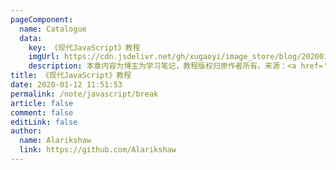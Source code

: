 ```yaml
---
pageComponent: 
  name: Catalogue
  data: 
    key: 《现代JavaScript》教程
    imgUrl: https://cdn.jsdelivr.net/gh/xugaoyi/image_store/blog/20200112120340.png
    description: 本章内容为博主为学习笔记，教程版权归原作者所有。来源：<a href='https://zh.javascript.info/' target='_blank'>现代JavaScript教程</a>
title: 《现代JavaScript》教程
date: 2020-01-12 11:51:53
permalink: /note/javascript/break
article: false
comment: false
editLink: false
author: 
  name: Alarikshaw
  link: https://github.com/Alarikshaw
---
```


